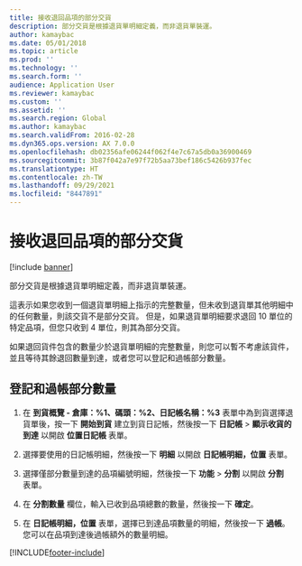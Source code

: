 ```yaml
---
title: 接收退回品項的部分交貨
description: 部分交貨是根據退貨單明細定義，而非退貨單裝運。
author: kamaybac
ms.date: 05/01/2018
ms.topic: article
ms.prod: ''
ms.technology: ''
ms.search.form: ''
audience: Application User
ms.reviewer: kamaybac
ms.custom: ''
ms.assetid: ''
ms.search.region: Global
ms.author: kamaybac
ms.search.validFrom: 2016-02-28
ms.dyn365.ops.version: AX 7.0.0
ms.openlocfilehash: db02356afe06244f062f4e7c67a5db0a36900469
ms.sourcegitcommit: 3b87f042a7e97f72b5aa73bef186c5426b937fec
ms.translationtype: HT
ms.contentlocale: zh-TW
ms.lasthandoff: 09/29/2021
ms.locfileid: "8447891"
---
```

# <a name="receive-partial-deliveries-of-returned-items"></a>接收退回品項的部分交貨    

[!include [banner](../includes/banner.md)]


部分交貨是根據退貨單明細定義，而非退貨單裝運。

這表示如果您收到一個退貨單明細上指示的完整數量，但未收到退貨單其他明細中的任何數量，則該交貨不是部分交貨。 但是，如果退貨單明細要求退回 10 單位的特定品項，但您只收到 4 單位，則其為部分交貨。

如果退回貨件包含的數量少於退貨單明細的完整數量，則您可以暫不考慮該貨件，並且等待其餘退回數量到達，或者您可以登記和過帳部分數量。

## <a name="register-and-post-a-partial-quantity"></a>登記和過帳部分數量

1.  在 **到貨概覽 - 倉庫：%1、碼頭：%2、日記帳名稱：%3** 表單中為到貨選擇退貨單後，按一下 **開始到貨** 建立到貨日記帳，然後按一下 **日記帳** \> **顯示收貨的到達** 以開啟 **位置日記帳** 表單。

2.  選擇要使用的日記帳明細，然後按一下 **明細** 以開啟 **日記帳明細，位置** 表單。

3.  選擇僅部分數量到達的品項編號明細，然後按一下 **功能** \> **分割** 以開啟 **分割** 表單。

4.  在 **分割數量** 欄位，輸入已收到品項總數的數量，然後按一下 **確定**。

5.  在 **日記帳明細，位置** 表單，選擇已到達品項數量的明細，然後按一下 **過帳**。 您可以在品項到達後過帳額外的數量明細。






[!INCLUDE[footer-include](../../includes/footer-banner.md)]